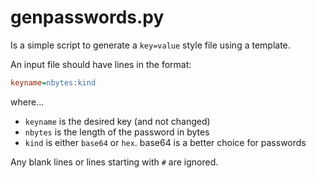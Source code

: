 # genpasswords.py

Is a simple script to generate a `key=value` style file using a template.

An input file should have lines in the format:
```ini
keyname=nbytes:kind
```

where...
* `keyname` is the desired key (and not changed)
* `nbytes` is the length of the password in bytes
* `kind` is either `base64` or `hex`. base64 is a better choice for passwords

Any blank lines or lines starting with `#` are ignored.